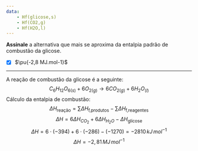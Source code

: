 ```yaml
---
data:
    - Hf(glicose,s)
    - Hf(CO2,g)
    - Hf(H2O,l)
---
```


**Assinale** a alternativa que mais se aproxima da entalpia padrão de combustão da glicose.

- [x] $\pu{-2,8 MJ.mol-1}$

---

A reação de combustão da glicose é a seguinte:
$$C_{6}H_{12}O_{6(s)}+6O_{2(g)}\rightarrow 6CO_{2(g)}+6H_{2}O_{(l)}$$
Cálculo da entalpia de combustão:
$$\Delta H _\text{reação}=\sum\limits \Delta H_\text{f,produtos}-\sum\limits \Delta H_\text{f,reagentes}$$
$$\Delta H=6\Delta H_{CO_{2}}+6\Delta H _{H_{2}O}-\Delta H_{\text{glicose}} $$
$$\Delta H=6\cdot(-394)+6\cdot(-286)-(-1270)=-2810\,kJ\,mol^{-1}$$
$$\Delta H= -2,81\,MJ\,mol^{-1}$$

